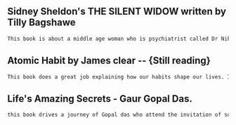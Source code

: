 ## Sidney Sheldon's  THE SILENT WIDOW written by Tilly Bagshawe
```bash
This book is about a middle age woman who is psychiatrist called Dr Nikki Roberts, recent widow, face numerous life treats though she has no idea aound her. The drug market running on sreets are main reasons for killings and everyone corner Dr Nikki
```
## Atomic Habit by James clear -- {Still reading}
```bash
This book does a great job explaining how our habits shape our lives. It shows that even small habits can make a big difference. Good habits lead to good behavior, while bad ones can cause trouble. The main idea is that every little habit counts, no matter how small it seems.
```

## Life's Amazing Secrets  - Gaur Gopal Das.
```bash
this book drives a journey of Gopal das who attend the invitation of south indian family, have good meal and drving back with owner in car explains how you have to be in tensed situation, anger management, life styles of being humble and true to self. The objective of the book is life is tough but we have make effort to lead peacefully.
```

